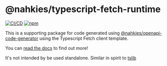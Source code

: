 # @nahkies/typescript-fetch-runtime

[![CI/CD](https://github.com/mnahkies/openapi-code-generator/actions/workflows/ci.yml/badge.svg)](https://github.com/mnahkies/openapi-code-generator/actions?query=branch%3Amain+event%3Apush)
[![npm](https://img.shields.io/npm/dm/%40nahkies%2Ftypescript-fetch-runtime.svg)](https://www.npmjs.com/package/@nahkies/typescript-fetch-runtime)

This is a supporting package for code generated using [@nahkies/openapi-code-generator](https://www.npmjs.com/package/@nahkies/openapi-code-generator) using the Typescript Fetch client template.

You can [read the docs](https://openapi-code-generator.nahkies.co.nz/guides/client-templates/typescript-fetch) to find out more!

It's not intended by be used standalone. Similar in spirit to [tslib](https://www.npmjs.com/package/tslib)
